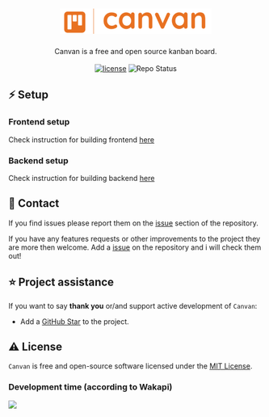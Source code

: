 <h1 align="center">
  <img src="brand/transparent.png" width="300px"/><br/>
</h1>
<p align="center">Canvan is a free and open source kanban board.<br><br>
<a href="https://github.com/linusromland/Canvan/blob/master/LICENSE"><img src="https://img.shields.io/badge/license-MIT-red?style=for-the-badge&logo=none" alt="license" /></a>
<a ><img src="https://img.shields.io/badge/Project%20Status-Work%20in%20Progress-yellow?style=for-the-badge&logo=none" alt="Repo Status" /></a>
</p>

## ⚡️ Setup

### Frontend setup

Check instruction for building frontend [here](/frontend/README.md)

### Backend setup

Check instruction for building backend [here](/backend/README.md)

## 📝 Contact

If you find issues please report them on the [issue](https://github.com/linusromland/Canvan/issues) section of the repository.

If you have any features requests or other improvements to the project they are more then welcome. Add a [issue](https://github.com/linusromland/Canvan/issues) on the repository and i will check them out!

## ⭐️ Project assistance

If you want to say **thank you** or/and support active development of `Canvan`:

-   Add a [GitHub Star](https://github.com/linusromland/Canvan) to the project.

## ⚠️ License

`Canvan` is free and open-source software licensed under the [MIT License](https://github.com/linusromland/Canvan/blob/master/LICENSE).

### Development time (according to Wakapi)

![](https://img.shields.io/endpoint?url=https://wakaspace.eu/api/compat/shields/v1/linus/project:Canvan/interval:30_days&style=flat-square&color=blue&label=Last%2030%20days)

